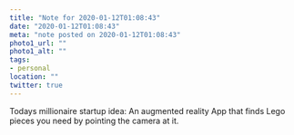 ```yaml
---
title: "Note for 2020-01-12T01:08:43"
date: "2020-01-12T01:08:43"
meta: "note posted on 2020-01-12T01:08:43"
photo1_url: ""
photo1_alt: ""
tags:
- personal
location: ""
twitter: true
---
```

Todays millionaire startup idea: An augmented reality App that finds Lego pieces you need by pointing the camera at it.
